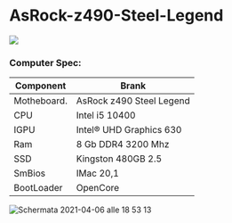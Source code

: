 
# AsRock-z490-Steel-Legend

[![](https://img.shields.io/badge/Telegram-HackintoshLifeIT-informational?style=flat&logo=telegram&logoColor=white&color=5fb659)](https://t.me/HackintoshLife_it) 

### Computer Spec:
| Component        | Brank                              |
| ---------------- | ---------------------------------- |
| Motheboard.      | AsRock z490 Steel Legend           | 
| CPU              | Intel i5 10400                     | 
| IGPU             | Intel® UHD Graphics 630            |
| Ram              | 8 Gb DDR4 3200 Mhz                 |
| SSD              | Kingston 480GB 2.5                 |
| SmBios           | IMac 20,1                          |
| BootLoader       | OpenCore                           |

![Schermata 2021-04-06 alle 18 53 13](https://user-images.githubusercontent.com/78879120/113748943-5dda0080-9709-11eb-9ea4-e2fe7044797e.png)
